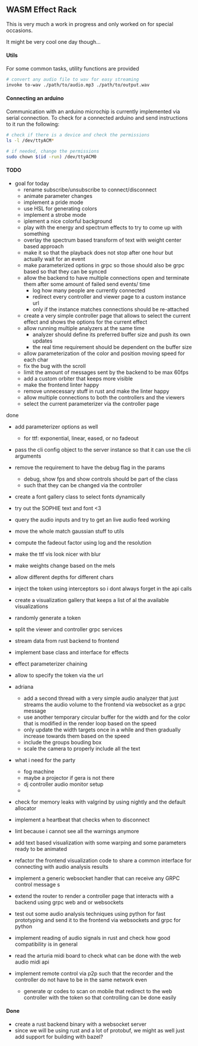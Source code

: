 ## WASM Effect Rack

This is very much a work in progress and only worked on for special occasions.

It might be very cool one day though...

#### Utils

For some common tasks, utility functions are provided

```bash
# convert any audio file to wav for easy streaming
invoke to-wav ./path/to/audio.mp3 ./path/to/output.wav
```

#### Connecting an arduino

Communication with an arduino microchip is currently implemented via serial connection. To check for a connected arduino and send instructions to it run the following:

```bash
# check if there is a device and check the permissions
ls -l /dev/ttyACM*

# if needed, change the permissions
sudo chown $(id -run) /dev/ttyACM0
```

#### TODO

- goal for today
  - rename subscribe/unsubscribe to connect/disconnect
  - animate parameter changes
  - implement a pride mode
  - use HSL for generating colors
  - implement a strobe mode
  - iplement a nice colorful background
  - play with the energy and spectrum effects to try to come up with something
  - overlay the spectrum based transform of text with weight center based approach
  - make it so that the playback does not stop after one hour but actually wait for an event
  - make parameterized options in grpc so those should also be grpc based so that they can be synced
  - allow the backend to have multiple connections open and terminate them after some amount of failed send events/ time
    - log how many people are currently connected
    - redirect every controller and viewer page to a custom instance url
    - only if the instance matches connections should be re-attached
  - create a very simple controller page that allows to select the current effect and shows the options for the current effect
  - allow running multiple analyzers at the same time
    - analyzer should define its preferred buffer size and push its own updates
    - the real time requirement should be dependent on the buffer size
  - allow parameterization of the color and position moving speed for each char
  - fix the bug with the scroll
  - limit the amount of messages sent by the backend to be max 60fps
  - add a custom orbiter that keeps more visible
  - make the frontend linter happy
  - remove unnecessary stuff in rust and make the linter happy
  - allow multiple connections to both the controllers and the viewers
  - select the current parameterizer via the controller page

done

- add parameterizer options as well
  - for ttf: exponential, linear, eased, or no fadeout
- pass the cli config object to the server instance so that it can use the cli arguments
- remove the requirement to have the debug flag in the params
  - debug, show fps and show controls should be part of the class
  - such that they can be changed via the controller
- create a font gallery class to select fonts dynamically
- try out the SOPHIE text and font <3
- query the audio inputs and try to get an live audio feed working
- move the whole match gaussian stuff to utils
- compute the fadeout factor using log and the resolution
- make the ttf vis look nicer with blur
- make weights change based on the mels
- allow different depths for different chars
- inject the token using interceptors so i dont always forget in the api calls
- create a visualization gallery that keeps a list of al the available visualizations
- randomly generate a token
- split the viewer and controller grpc services
- stream data from rust backend to frontend
- implement base class and interface for effects
- effect parameterizer chaining
- allow to specify the token via the url

- adriana

  - add a second thread with a very simple audio analyzer that just streams the audio volume to the frontend via websocket as a grpc message
  - use another temporary circular buffer for the width and for the color that is modified in the render loop based on the speed
  - only update the width targets once in a while and then gradually increase towards them based on the speed
  - include the groups bouding box
  - scale the camera to properly include all the text

- what i need for the party

  - fog machine
  - maybe a projector if gera is not there
  - dj controller audio monitor setup
  -

- check for memory leaks with valgrind by using nightly and the default allocator
- implement a heartbeat that checks when to disconnect
- lint because i cannot see all the warnings anymore
- add text based visualization with some warping and some parameters ready to be animated
- refactor the frontend visualization code to share a common interface for connecting with audio analysis results
- implement a generic websocket handler that can receive any GRPC control message s
- extend the router to render a controller page that interacts with a backend using grpc web and or websockets
- test out some audio analysis techniques using python for fast prototyping and send it to the frontend via websockets and grpc for python
- implement reading of audio signals in rust and check how good compatibility is in general
- read the arturia midi board to check what can be done with the web audio midi api
- implement remote control via p2p such that the recorder and the controller do not have to be in the same network even
  - generate qr codes to scan on mobile that redirect to the web controller with the token so that controlling can be done easily

#### Done

- create a rust backend binary with a websocket server
- since we will be using rust and a lot of protobuf, we might as well just add support for building with bazel?
